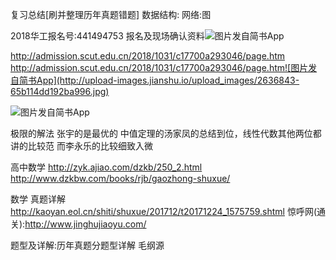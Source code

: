 复习总结[刷并整理历年真题错题]
数据结构:
网络:图

2018华工报名号:441494753
报名及现场确认资料![图片发自简书App](http://upload-images.jianshu.io/upload_images/2636843-6b26f0b821e6a9c1.jpg)

http://admission.scut.edu.cn/2018/1031/c17700a293046/page.htm
http://admission.scut.edu.cn/2018/1031/c17700a293046/page.htm![图片发自简书App](http://upload-images.jianshu.io/upload_images/2636843-65b114dd192ba996.jpg)

![图片发自简书App](http://upload-images.jianshu.io/upload_images/2636843-b069aae3ff4f4d3b.jpg)


极限的解法 张宇的是最优的 中值定理的汤家凤的总结到位，线性代数其他两位都讲的比较范 而李永乐的比较细致入微

高中数学 http://zyk.ajiao.com/dzkb/250_2.html
http://www.dzkbw.com/books/rjb/gaozhong-shuxue/

数学
真题详解 http://kaoyan.eol.cn/shiti/shuxue/201712/t20171224_1575759.shtml
惊呼网(通关):http://www.jinghujiaoyu.com/

题型及详解:历年真题分题型详解 毛纲源
